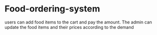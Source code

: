 # Food-ordering-system
users can add food items to the cart and pay the amount. The admin can update the food items and their prices according to the demand
